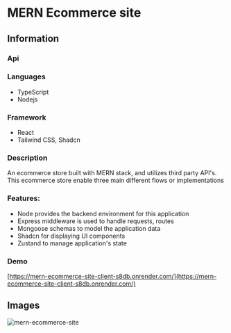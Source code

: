 # MERN Ecommerce site

## Information

### Api

### Languages

- TypeScript
- Nodejs

### Framework

- React
- Tailwind CSS, Shadcn

### Description

An ecommerce store built with MERN stack, and utilizes third party API's. This ecommerce store enable three main different flows or implementations

### Features:

  * Node provides the backend environment for this application
  * Express middleware is used to handle requests, routes
  * Mongoose schemas to model the application data
  * Shadcn for displaying UI components
  * Zustand to manage application's state

### Demo

[https://mern-ecommerce-site-client-s8db.onrender.com/](https://mern-ecommerce-site-client-s8db.onrender.com/)

## Images

![mern-ecommerce-site](https://github.com/user-attachments/assets/f9f3d6f7-beea-49ec-9d7f-919be1508983)
